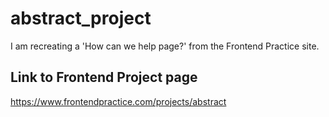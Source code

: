 # abstract_project
I am recreating a 'How can we help page?' from the Frontend Practice site.

## Link to Frontend Project page
https://www.frontendpractice.com/projects/abstract
